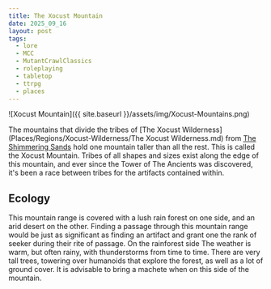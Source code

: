 ```yaml
---
title: The Xocust Mountain
date: 2025_09_16
layout: post
tags:
  - lore
  - MCC
  - MutantCrawlClassics
  - roleplaying
  - tabletop
  - ttrpg
  - places
---
```

![Xocust Mountain]({{ site.baseurl }}/assets/img/Xocust-Mountains.png)

The mountains that divide the tribes of [The Xocust Wilderness](Places/Regions/Xocust-Wilderness/The Xocust Wilderness.md) from [The Shimmering Sands](2025-09-16-The_Shimmering_Sands.md) hold one mountain taller than all the rest. This is called the Xocust Mountain. Tribes of all shapes and sizes exist along the edge of this mountain, and ever since the Tower of The Ancients was discovered, it's been a race between tribes for the artifacts contained within.

## Ecology

This mountain range is covered with a lush rain forest on one side, and an arid desert on the other. Finding a passage through this mountain range would be just as significant as finding an artifact and grant one the rank of seeker during their rite of passage. On the rainforest side The weather is warm, but often rainy, with thunderstorms from time to time. There are very tall trees, towering over humanoids that explore the forest, as well as a lot of ground cover. It is advisable to bring a machete when on this side of the mountain.